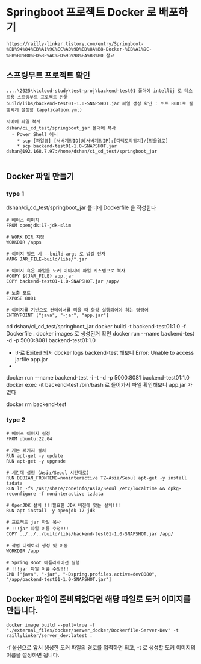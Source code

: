 
# Springboot 프로젝트 Docker 로 배포하기

```
https://railly-linker.tistory.com/entry/Springboot-%ED%94%84%EB%A1%9C%EC%A0%9D%ED%8A%B8-Docker-%EB%A1%9C-%EB%B0%B0%ED%8F%AC%ED%95%98%EA%B8%B0 참고
```

## 스프링부트 프로젝트 확인
```
....\2025\ktcloud-study\test-proj\backend-test01 폴더에 intellij 로 테스트용 스프링부트 프로젝트 만듦
build/libs/backend-test01-1.0-SNAPSHOT.jar 파일 생성 확인 : 포트 8081로 실행되게 설정함 (application.yml)

서버에 파일 복사
dshan/ci_cd_test/springboot_jar 폴더에 복사
  - Power Shell 에서
    * scp [파일명] [서버계정ID]@[서버계정IP]:[디렉토리위치]/[받을경로]
    * scp backend-test01-1.0-SNAPSHOT.jar dshan@192.168.7.97:/home/dshan/ci_cd_test/springboot_jar


```



## Docker 파일 만들기

### type 1
dshan/ci_cd_test/springboot_jar 폴더에 Dockerfile 을 작성한다

```
# 베이스 이미지
FROM openjdk:17-jdk-slim

# WORK DIR 지정
WORKDIR /apps

# 이미지 빌드 시 --build-args 로 넘길 인자
#ARG JAR_FILE=build/libs/*.jar

# 이미지 혹은 파일을 도커 이미지의 파일 시스템으로 복사
#COPY ${JAR_FILE} app.jar
COPY backend-test01-1.0-SNAPSHOT.jar /app/

# 노출 포트
EXPOSE 8081

# 이미지를 기반으로 컨테이너를 띄울 때 항상 실행되어야 하는 명령어
ENTRYPOINT ["java", "-jar", "app.jar"]

```
cd dshan/ci_cd_test/springboot_jar
docker build -t backend-test01:1.0 -f Dockerfile .
docker images 로 생성된거 확인
docker run --name backend-test -d -p 5000:8081 backend-test01:1.0
  - 바로 Exited 되서 docker logs backend-test 해보니
      Error: Unable to access jarfile app.jar
  -   

docker run --name backend-test -i -t -d -p 5000:8081 backend-test01:1.0
docker exec -it backend-test /bin/bash
로 들어가서 파일 확인해보니 app.jar 가 없다


docker rm backend-test




### type 2
```
# 베이스 이미지 설정
FROM ubuntu:22.04

# 기본 패키지 설치
RUN apt-get -y update
RUN apt-get -y upgrade

# 시간대 설정 (Asia/Seoul 시간대로)
RUN DEBIAN_FRONTEND=noninteractive TZ=Asia/Seoul apt-get -y install tzdata
RUN ln -fs /usr/share/zoneinfo/Asia/Seoul /etc/localtime && dpkg-reconfigure -f noninteractive tzdata

# OpenJDK 설치 !!!필요한 JDK 버전에 맞는 설치!!!
RUN apt install -y openjdk-17-jdk

# 프로젝트 jar 파일 복사
# !!!jar 파일 이름 수정!!!
COPY ../../../build/libs/backend-test01-1.0-SNAPSHOT.jar /app/

# 작업 디렉토리 생성 및 이동
WORKDIR /app

# Spring Boot 애플리케이션 실행
# !!!jar 파일 이름 수정!!!
CMD ["java", "-jar", "-Dspring.profiles.active=dev8080", "/app/backend-test01-1.0-SNAPSHOT.jar"]
```
## Docker 파일이 준비되었다면 해당 파일로 도커 이미지를 만듭니다.
```
docker image build --pull=true -f "./external_files/docker/server_docker/Dockerfile-Server-Dev" -t raillylinker/server_dev:latest .
```
-f 옵션으로 앞서 생성한 도커 파일의 경로를 입력하면 되고, -t 로 생성할 도커 이미지의 이름을 설정하면 됩니다.
